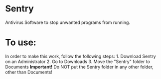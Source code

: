 # Sentry
Antivirus Software to stop unwanted programs from running.
# To use:
In order to make this work, follow the following steps:
    1. Download Sentry on an Administrator
    2. Go to Downloads
    3. Move the "Sentry" folder to Documents
**Important!**
Do NOT put the Sentry folder in any other folder, other than Documents!
